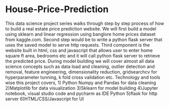 # House-Price-Prediction
This data science project series walks through step by step process of how to build a real estate price prediction website. We will first build a model using sklearn and linear regression using banglore home prices dataset from kaggle.com. Second step would be to write a python flask server that uses the saved model to serve http requests. Third component is the website built in html, css and javascript that allows user to enter home square ft area, bedrooms etc and it will call python flask server to retrieve the predicted price. During model building we will cover almost all data science concepts such as data load and cleaning, outlier detection and removal, feature engineering, dimensionality reduction, gridsearchcv for hyperparameter tunning, k fold cross validation etc. Technology and tools wise this project covers, 1) Python Numpy and Pandas for data cleaning 2)Matplotlib for data visualization 3)Sklearn for model building 4)Jupyter notebook, visual studio code and pycharm as IDE Python 5)flask for http server 6)HTML/CSS/Javascript for UI
